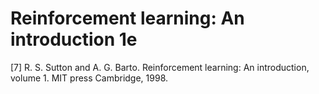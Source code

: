 # Reinforcement learning: An introduction 1e

\[7\] R. S. Sutton and A. G. Barto. Reinforcement learning: An introduction, volume 1. MIT press Cambridge, 1998.

